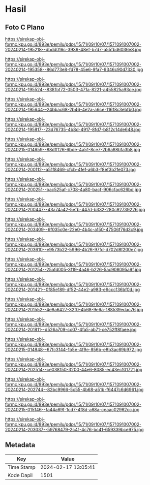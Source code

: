 # Hasil

## Foto C Plano

https://sirekap-obj-formc.kpu.go.id/893e/pemilu/pdpr/15/71/09/10/07/1571091007002-20240214-195218--dbdd016c-3939-48ef-b7d7-a55fbd6036e8.jpg

https://sirekap-obj-formc.kpu.go.id/893e/pemilu/pdpr/15/71/09/10/07/1571091007002-20240214-195358--86d773e8-fd78-45e6-9fa7-9346c90d7330.jpg

https://sirekap-obj-formc.kpu.go.id/893e/pemilu/pdpr/15/71/09/10/07/1571091007002-20240214-195524--8381bf72-0503-471a-8221-a455825a93ce.jpg

https://sirekap-obj-formc.kpu.go.id/893e/pemilu/pdpr/15/71/09/10/07/1571091007002-20240214-195644--24bbac68-2b46-4e2a-a6ce-116f8c3ebfb0.jpg

https://sirekap-obj-formc.kpu.go.id/893e/pemilu/pdpr/15/71/09/10/07/1571091007002-20240214-195817--23d76735-4b8d-4917-8fd7-b812c14de648.jpg

https://sirekap-obj-formc.kpu.go.id/893e/pemilu/pdpr/15/71/09/10/07/1571091007002-20240215-014659--88dff126-6bde-4a51-8ce7-2b6a88b1a3b8.jpg

https://sirekap-obj-formc.kpu.go.id/893e/pemilu/pdpr/15/71/09/10/07/1571091007002-20240214-200112--a51f8469-cfcb-4fef-a6b3-f8ef3b2fe073.jpg

https://sirekap-obj-formc.kpu.go.id/893e/pemilu/pdpr/15/71/09/10/07/1571091007002-20240214-200251--bac525af-c708-4a80-bacf-906cfac626bd.jpg

https://sirekap-obj-formc.kpu.go.id/893e/pemilu/pdpr/15/71/09/10/07/1571091007002-20240214-200447--43a74a42-5efb-447d-b332-280c92739226.jpg

https://sirekap-obj-formc.kpu.go.id/893e/pemilu/pdpr/15/71/09/10/07/1571091007002-20240214-203409--6f035c0e-22e0-4b4c-a150-47506f76d3c9.jpg

https://sirekap-obj-formc.kpu.go.id/893e/pemilu/pdpr/15/71/09/10/07/1571091007002-20240214-203610--e9573b22-5996-4b26-97fd-d702d8f200e7.jpg

https://sirekap-obj-formc.kpu.go.id/893e/pemilu/pdpr/15/71/09/10/07/1571091007002-20240214-201254--25afd005-3f19-4a46-b226-5ac908095a9f.jpg

https://sirekap-obj-formc.kpu.go.id/893e/pemilu/pdpr/15/71/09/10/07/1571091007002-20240214-201421--0f85e189-df52-44e2-a983-e9ccc136bf0d.jpg

https://sirekap-obj-formc.kpu.go.id/893e/pemilu/pdpr/15/71/09/10/07/1571091007002-20240214-201552--4e9a6427-32f0-4b68-9e6a-188539edac76.jpg

https://sirekap-obj-formc.kpu.go.id/893e/pemilu/pdpr/15/71/09/10/07/1571091007002-20240214-201811--d526a709-cc07-4fa5-ab71-ce752ff8faee.jpg

https://sirekap-obj-formc.kpu.go.id/893e/pemilu/pdpr/15/71/09/10/07/1571091007002-20240215-014848--67fc3144-1b5e-4f9e-856b-e8b3ac69b972.jpg

https://sirekap-obj-formc.kpu.go.id/893e/pemilu/pdpr/15/71/09/10/07/1571091007002-20240214-202514--ce038150-3200-44e6-8085-ec43ec101721.jpg

https://sirekap-obj-formc.kpu.go.id/893e/pemilu/pdpr/15/71/09/10/07/1571091007002-20240214-202744--82bc9966-5c55-4b68-a51b-f6447c6d6961.jpg

https://sirekap-obj-formc.kpu.go.id/893e/pemilu/pdpr/15/71/09/10/07/1571091007002-20240215-015146--fa44a69f-1cd7-4f8d-a68a-ceaac02962cc.jpg

https://sirekap-obj-formc.kpu.go.id/893e/pemilu/pdpr/15/71/09/10/07/1571091007002-20240214-203037--59768479-2c41-4c76-bc41-659339bce975.jpg


## Metadata

| Key        | Value               |
| ---------- | ------------------- |
| Time Stamp | 2024-02-17 13:05:41 |
| Kode Dapil | 1501                |



